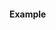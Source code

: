 #### Example

<furo-demo-snippet>
<template>
<furo-ui5-busy-indicator
  active 
  size="Small" 
  ƒ-activate="--start"
  ƒ-deactivate="--stop"
></furo-ui5-busy-indicator><br>
<furo-ui5-busy-indicator
  active 
  size="Medium" 
  ƒ-activate="--start"
  ƒ-deactivate="--stop"
></furo-ui5-busy-indicator><br>
<furo-ui5-busy-indicator
  active 
  size="Large" 
  ƒ-activate="--start"
  ƒ-deactivate="--stop"
></furo-ui5-busy-indicator>
<hr>
<button @-click="--start">activate</button>
<button @-click="--stop">deactivate</button>
</template>
</furo-demo-snippet>

